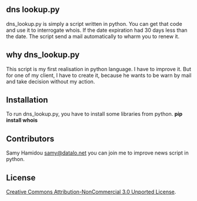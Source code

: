 ## dns lookup.py

dns_lookup.py is simply a script written in python. You can get that code and use it to interrogate whois. If the date expiration had 30 days less than the date. The script send a mail automatically to wharm you to renew it.



## why dns_lookup.py

This script is my first realisation in python language. I have to improve it. But for one of my client, I have to create it, because he wants to be warn by mail and take decision without my action.


## Installation

To run dns_lookup.py, you have to install some libraries from python.
**pip install whois**


## Contributors

Samy Hamidou samy@datalo.net you can join me to improve news script in python.

## License
[Creative Commons Attribution-NonCommercial 3.0 Unported License](http://creativecommons.org/licenses/by-nc-sa/3.0).





